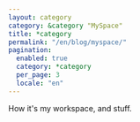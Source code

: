 ```yaml
---
layout: category
category: &category "MySpace"
title: *category
permalink: "/en/blog/myspace/"
pagination:
  enabled: true
  category: *category
  per_page: 3
  locale: "en"
---
```


How it's my workspace, and stuff.
